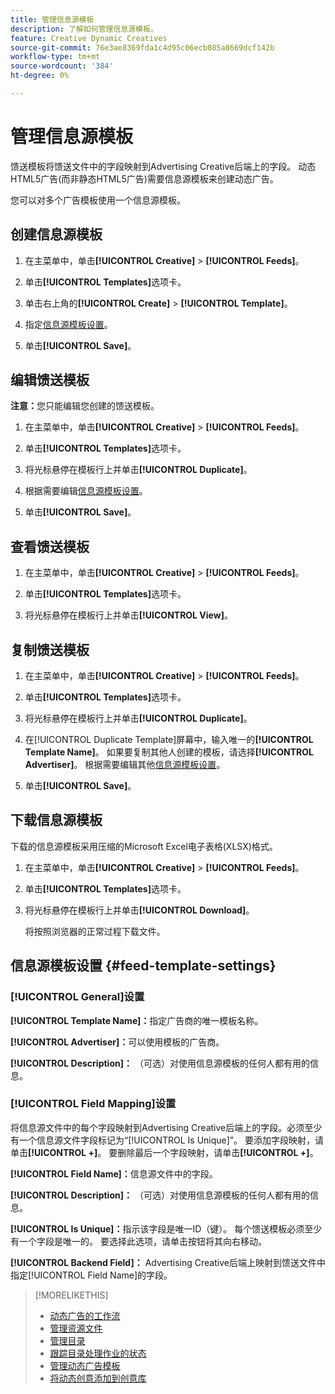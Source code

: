```yaml
---
title: 管理信息源模板
description: 了解如何管理信息源模板。
feature: Creative Dynamic Creatives
source-git-commit: 76e3ae8369fda1c4d95c06ecb085a8669dcf142b
workflow-type: tm+mt
source-wordcount: '384'
ht-degree: 0%

---
```


# 管理信息源模板

<!-- I have a "Retail" feed template that was created by rkarthik@adobe. Ask product if this is available to all clients or just internal.  -->

<!-- We have a finite set of supported fields on the backend. I need to include that info in an appendix. -->

馈送模板将馈送文件中的字段映射到Advertising Creative后端上的字段。 动态HTML5广告(而非静态HTML5广告)需要信息源模板来创建动态广告。

您可以对多个广告模板使用一个信息源模板。

## 创建信息源模板

1. 在主菜单中，单击&#x200B;**[!UICONTROL Creative]** > **[!UICONTROL Feeds]**。

1. 单击&#x200B;**[!UICONTROL Templates]**&#x200B;选项卡。

1. 单击右上角的&#x200B;**[!UICONTROL Create]** > **[!UICONTROL Template]**。

1. 指定[信息源模板设置](#feed-template-settings)。

1. 单击&#x200B;**[!UICONTROL Save]**。

## 编辑馈送模板

**注意：**&#x200B;您只能编辑您创建的馈送模板。

1. 在主菜单中，单击&#x200B;**[!UICONTROL Creative]** > **[!UICONTROL Feeds]**。

1. 单击&#x200B;**[!UICONTROL Templates]**&#x200B;选项卡。

1. 将光标悬停在模板行上并单击&#x200B;**[!UICONTROL Duplicate]**。

1. 根据需要编辑[信息源模板设置](#feed-template-settings)。

1. 单击&#x200B;**[!UICONTROL Save]**。

## 查看馈送模板

1. 在主菜单中，单击&#x200B;**[!UICONTROL Creative]** > **[!UICONTROL Feeds]**。

1. 单击&#x200B;**[!UICONTROL Templates]**&#x200B;选项卡。

1. 将光标悬停在模板行上并单击&#x200B;**[!UICONTROL View]**。

## 复制馈送模板

1. 在主菜单中，单击&#x200B;**[!UICONTROL Creative]** > **[!UICONTROL Feeds]**。

1. 单击&#x200B;**[!UICONTROL Templates]**&#x200B;选项卡。

1. 将光标悬停在模板行上并单击&#x200B;**[!UICONTROL Duplicate]**。

1. 在[!UICONTROL Duplicate Template]屏幕中，输入唯一的&#x200B;**[!UICONTROL Template Name]**。 如果要复制其他人创建的模板，请选择&#x200B;**[!UICONTROL Advertiser]**。 根据需要编辑其他[信息源模板设置](#feed-template-settings)。

1. 单击&#x200B;**[!UICONTROL Save]**。

## 下载信息源模板

下载的信息源模板采用压缩的Microsoft Excel电子表格(XLSX)格式。

1. 在主菜单中，单击&#x200B;**[!UICONTROL Creative]** > **[!UICONTROL Feeds]**。

1. 单击&#x200B;**[!UICONTROL Templates]**&#x200B;选项卡。

1. 将光标悬停在模板行上并单击&#x200B;**[!UICONTROL Download]**。

   将按照浏览器的正常过程下载文件。

## 信息源模板设置 {#feed-template-settings}

### [!UICONTROL General]设置

**[!UICONTROL Template Name]：**&#x200B;指定广告商的唯一模板名称。

**[!UICONTROL Advertiser]：**&#x200B;可以使用模板的广告商。

**[!UICONTROL Description]：** （可选）对使用信息源模板的任何人都有用的信息。

### [!UICONTROL Field Mapping]设置

将信息源文件中的每个字段映射到Advertising Creative后端上的字段。<!-- Check w/product: What is displayed where in the UI/reports and published ads? -->必须至少有一个信息源文件字段标记为“[!UICONTROL Is Unique]”。 要添加字段映射，请单击&#x200B;**[!UICONTROL +]**。 要删除最后一个字段映射，请单击&#x200B;**[!UICONTROL +]**。

**[!UICONTROL Field Name]：**&#x200B;信息源文件中的字段。

**[!UICONTROL Description]：** （可选）对使用信息源模板的任何人都有用的信息。

**[!UICONTROL Is Unique]：**&#x200B;指示该字段是唯一ID（键）。 每个馈送模板必须至少有一个字段是唯一的。 要选择此选项，请单击按钮将其向右移动。<!-- **Note: The unique identifier is different from the feed "trigger" in experience settings. -->

**[!UICONTROL Backend Field]：** Advertising Creative后端上映射到馈送文件中指定[!UICONTROL Field Name]的字段。

>[!MORELIKETHIS]
>
>* [动态广告的工作流](/help/creative/introduction/workflow-dynamic-ads.md)
>* [管理资源文件](/help/creative/feeds/asset-manage.md)
>* [管理目录](/help/creative/feeds/catalog-manage.md)
>* [跟踪目录处理作业的状态](/help/creative/feeds/job-status-track.md)
>* [管理动态广告模板](/help/creative/ad-templates/ad-template-manage.md)
>* [将动态创意添加到创意库](/help/creative/creative-libraries/creative-add-dynamic.md)
